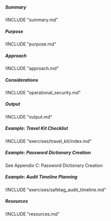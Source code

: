 
##### Summary

!INCLUDE "summary.md"

##### Purpose

!INCLUDE "purpose.md"

##### Approach

!INCLUDE "approach.md"

##### Considerations

!INCLUDE "operational_security.md"

##### Output

!INCLUDE "output.md"

##### Example: Travel Kit Checklist

!INCLUDE "exercises/travel_kit/index.md"

##### Example: Password Dictionary Creation

See Appendix C: Password Dictionary Creation

##### Example: Audit Timeline Planning

!INCLUDE "exercises/safetag_audit_timeline.md"

##### Resources

!INCLUDE "resources.md"

